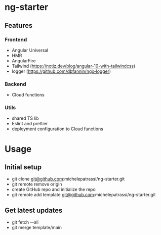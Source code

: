# ng-starter

## Features

### Frontend

- Angular Universal
- HMR
- AngularFire
- Tailwind (https://notiz.dev/blog/angular-10-with-tailwindcss)
- logger (https://github.com/dbfannin/ngx-logger)

### Backend

- Cloud functions

### Utils

- shared TS lib
- Eslint and prettier
- deployment configuration to Cloud functions

# Usage

## Initial setup

- git clone git@github.com:michelepatrassi/ng-starter.git
- git remote remove origin
- create GitHub repo and initialize the repo
- git remote add template git@github.com:michelepatrassi/ng-starter.git

## Get latest updates

- git fetch --all
- git merge template/main
